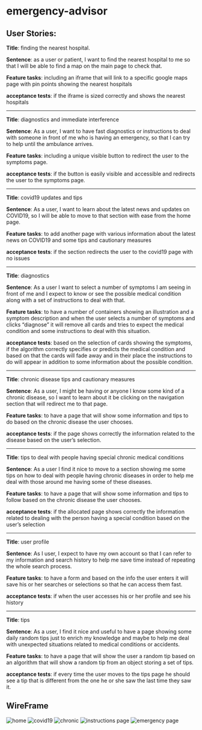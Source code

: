 # emergency-advisor

## User Stories:


**Title**: finding the nearest hospital. 

**Sentence**: as a user or patient, I want to find the nearest hospital to me so that I will be able to find a map on the main page to check that. 

**Feature tasks**: including an iframe that will link to a specific google maps page with pin points showing the nearest hospitals 

**acceptance tests**: if the iframe is sized correctly and shows the nearest hospitals 

------------------------------------------------------------------------------------------------------------------------------------------------------------------
 

**Title**: diagnostics and immediate interference 

**Sentence**: As a user, I want to have fast diagnostics or instructions to deal with someone in front of me who is having an emergency, so that I can try to help until the ambulance arrives. 

**Feature tasks**: including a unique visible button to redirect the user to the symptoms page. 

**acceptance tests**: if the button is easily visible and accessible and redirects the user to the symptoms page. 

------------------------------------------------------------------------------------------------------------------------------------------------------------------

 
 

**Title**: covid19 updates and tips 

**Sentence**: As a user, I want to learn about the latest news and updates on COVID19, so I will be able to move to that section with ease from the home page. 

**Feature tasks**: to add another page with various information about the latest news on COVID19 and some tips and cautionary measures 

**acceptance tests**: if the section redirects the user to the covid19 page with no issues  


 -----------------------------------------------------------------------------------------------------------------------------------------------------------------

 

**Title**: diagnostics 

**Sentence**: As a user I want to select a number of symptoms I am seeing in front of me and I expect to know or see the possible medical condition along with a set of instructions to deal with that. 

**Feature tasks**: to have a number of containers showing an illustration and a symptom description and when the user selects a number of symptoms and clicks “diagnose” it will remove all cards and tries to expect the medical condition and some instructions to deal with this situation. 

**acceptance tests**: based on the selection of cards showing the symptoms, if the algorithm correctly specifies or predicts the medical condition and based on that the cards will fade away and in their place the instructions to do will appear in addition to some information about the possible condition. 


 ------------------------------------------------------------------------------------------------------------------------------------------------------------------

 

**Title**: chronic disease tips and cautionary measures 

**Sentence**: As a user, I might be having or anyone I know some kind of a chronic disease, so I want to learn about it be clicking on the navigation section that will redirect me to that page. 

**Feature tasks**: to have a page that will show some information and tips to do based on the chronic disease the user chooses. 

**acceptance tests**: if the page shows correctly the information related to the disease based on the user’s selection. 


 ------------------------------------------------------------------------------------------------------------------------------------------------------------------

 

**Title**: tips to deal with people having special chronic medical conditions 

**Sentence**: As a user I find it nice to move to a section showing me some tips on how to deal with people having chronic diseases in order to help me deal with those around me having some of these diseases. 

**Feature tasks**: to have a page that will show some information and tips to follow based on the chronic disease the user chooses. 

**acceptance tests**: if the allocated page shows correctly the information related to dealing with the person having a special condition based on the user’s selection 

------------------------------------------------------------------------------------------------------------------------------------------------------------------

 

**Title**: user profile 

**Sentence**: As I user, I expect to have my own account so that I can refer to my information and search history to help me save time instead of repeating the whole search process. 

**Feature tasks**: to have a form and based on the info the user enters it will save his or her searches or selections so that he can access them fast. 

**acceptance tests**: if when the user accesses his or her profile and see his history 


 ------------------------------------------------------------------------------------------------------------------------------------------------------------------

 

**Title**: tips 

**Sentence**: As a user, I find it nice and useful to have a page showing some daily random tips just to enrich my knowledge and maybe to help me deal with unexpected situations related to medical conditions or accidents. 

**Feature tasks**: to have a page that will show the user a random tip based on an algorithm that will show a random tip from an object storing a set of tips. 

**acceptance tests**: if every time the user moves to the tips page he should see a tip that is different from the one he or she saw the last time they saw it. 

 
## WireFrame

![home](./wireframe/Home.png)
![covid19](./wireframe/COVID-page.png)
![chronic](./wireframe/chronic.png)
![instructions page](./wireframe/Instruction-page.png)
![emergency page](./wireframe/emergency-page.png)